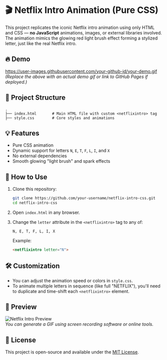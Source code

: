 # 🎬 Netflix Intro Animation (Pure CSS)

This project replicates the iconic Netflix intro animation using only HTML and CSS — **no JavaScript** animations, images, or external libraries involved. The animation mimics the glowing red light brush effect forming a stylized letter, just like the real Netflix intro.

## 🔥 Demo

https://user-images.githubusercontent.com/your-github-id/your-demo.gif  
*(Replace the above with an actual demo gif or link to GitHub Pages if deployed.)*

## 📁 Project Structure

```
.
├── index.html       # Main HTML file with custom <netflixintro> tag
├── style.css        # Core styles and animations
```

## 💡 Features

- Pure CSS animation
- Dynamic support for letters `N`, `E`, `T`, `F`, `L`, `I`, and `X`
- No external dependencies
- Smooth glowing "light brush" and spark effects

## 🚀 How to Use

1. Clone this repository:

   ```bash
   git clone https://github.com/your-username/netflix-intro-css.git
   cd netflix-intro-css
   ```

2. Open `index.html` in any browser.

3. Change the `letter` attribute in the `<netflixintro>` tag to any of:
   ```
   N, E, T, F, L, I, X
   ```

   Example:

   ```html
   <netflixintro letter="N">
   ```

## 🛠 Customization

- You can adjust the animation speed or colors in `style.css`.
- To animate multiple letters in sequence (like full "NETFLIX"), you'll need to duplicate and time-shift each `<netflixintro>` element.

## 📸 Preview

![Netflix Intro Preview](preview.gif)  
*You can generate a GIF using screen recording software or online tools.*

## 📜 License

This project is open-source and available under the [MIT License](LICENSE).
